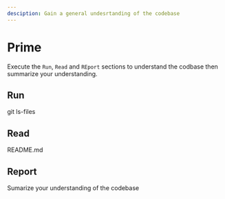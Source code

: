 ```yaml
---
desciption: Gain a general undesrtanding of the codebase
---
```


# Prime

Execute the `Run`, `Read` and `REport` sections to understand the codbase then summarize your understanding.

## Run

git ls-files

## Read

README.md

## Report

Sumarize your understanding of the codebase
